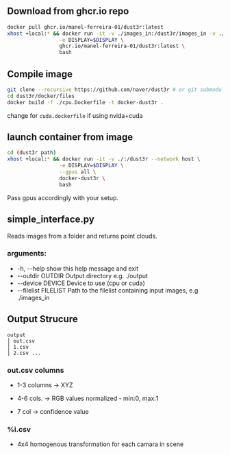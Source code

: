 ## Download from ghcr.io repo

``` bash
docker pull ghcr.io/manel-ferreira-01/dust3r:latest
xhost +local:* && docker run -it -v ./images_in:/dust3r/images_in -v ./output:/dust3r/output --network host \
				 -e DISPLAY=$DISPLAY \
				 ghcr.io/manel-ferreira-01/dust3r:latest \
				 bash
```

## Compile image

``` bash
git clone --recursive https://github.com/naver/dust3r # or git submodule update --init
cd dust3r/docker/files
docker build -f ./cpu.Dockerfile -t docker-dust3r .
```
  
change for  ```cuda.dockerfile``` if using nvida+cuda

## launch container from image

  
``` bash
cd (dust3r path)
xhost +local:* && docker run -it -v ./:/dust3r --network host \
				 -e DISPLAY=$DISPLAY \
				 --gpus all \
				 docker-dust3r \
				 bash
```
Pass gpus accordingly with your setup.

## simple_interface.py
Reads images from a folder and returns point clouds.

### arguments:
- -h, --help           show this help message and exit
- --outdir OUTDIR      Output directory e.g. ./output
- --device DEVICE      Device to use (cpu or cuda)
- --filelist FILELIST  Path to the filelist containing input images, e.g ./images_in


## Output Strucure

  

```
output
│ out.csv
│ 1.csv
│ 2.csv ...
```

### out.csv columns
- 1-3 columns -> XYZ

- 4-6 cols. -> RGB values normalized - min:0, max:1

- 7 col -> confidence value

### %i.csv

- 4x4 homogenous transformation for each camara in scene